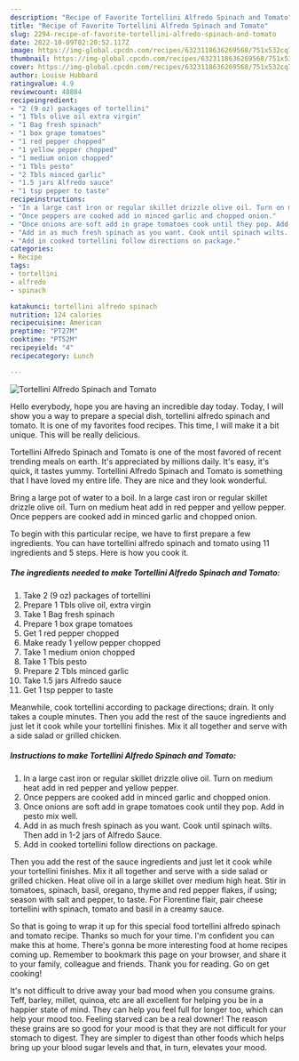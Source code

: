 ```yaml
---
description: "Recipe of Favorite Tortellini Alfredo Spinach and Tomato"
title: "Recipe of Favorite Tortellini Alfredo Spinach and Tomato"
slug: 2294-recipe-of-favorite-tortellini-alfredo-spinach-and-tomato
date: 2022-10-09T02:20:52.117Z
image: https://img-global.cpcdn.com/recipes/6323118636269568/751x532cq70/tortellini-alfredo-spinach-and-tomato-recipe-main-photo.jpg
thumbnail: https://img-global.cpcdn.com/recipes/6323118636269568/751x532cq70/tortellini-alfredo-spinach-and-tomato-recipe-main-photo.jpg
cover: https://img-global.cpcdn.com/recipes/6323118636269568/751x532cq70/tortellini-alfredo-spinach-and-tomato-recipe-main-photo.jpg
author: Louise Hubbard
ratingvalue: 4.9
reviewcount: 48884
recipeingredient:
- "2 (9 oz) packages of tortellini"
- "1 Tbls olive oil extra virgin"
- "1 Bag fresh spinach"
- "1 box grape tomatoes"
- "1 red pepper chopped"
- "1 yellow pepper chopped"
- "1 medium onion chopped"
- "1 Tbls pesto"
- "2 Tbls minced garlic"
- "1.5 jars Alfredo sauce"
- "1 tsp pepper to taste"
recipeinstructions:
- "In a large cast iron or regular skillet drizzle olive oil. Turn on medium heat add in red pepper and yellow pepper."
- "Once peppers are cooked add in minced garlic and chopped onion."
- "Once onions are soft add in grape tomatoes cook until they pop. Add in pesto mix well."
- "Add in as much fresh spinach as you want. Cook until spinach wilts. Then add in 1-2 jars of Alfredo Sauce."
- "Add in cooked tortellini follow directions on package."
categories:
- Recipe
tags:
- tortellini
- alfredo
- spinach

katakunci: tortellini alfredo spinach 
nutrition: 124 calories
recipecuisine: American
preptime: "PT27M"
cooktime: "PT52M"
recipeyield: "4"
recipecategory: Lunch

---
```



![Tortellini Alfredo Spinach and Tomato](https://img-global.cpcdn.com/recipes/6323118636269568/751x532cq70/tortellini-alfredo-spinach-and-tomato-recipe-main-photo.jpg)

Hello everybody, hope you are having an incredible day today. Today, I will show you a way to prepare a special dish, tortellini alfredo spinach and tomato. It is one of my favorites food recipes. This time, I will make it a bit unique. This will be really delicious.

Tortellini Alfredo Spinach and Tomato is one of the most favored of recent trending meals on earth. It's appreciated by millions daily. It's easy, it's quick, it tastes yummy. Tortellini Alfredo Spinach and Tomato is something that I have loved my entire life. They are nice and they look wonderful.

Bring a large pot of water to a boil. In a large cast iron or regular skillet drizzle olive oil. Turn on medium heat add in red pepper and yellow pepper. Once peppers are cooked add in minced garlic and chopped onion.


To begin with this particular recipe, we have to first prepare a few ingredients. You can have tortellini alfredo spinach and tomato using 11 ingredients and 5 steps. Here is how you cook it.

<!--inarticleads1-->

##### The ingredients needed to make Tortellini Alfredo Spinach and Tomato:

1. Take 2 (9 oz) packages of tortellini
1. Prepare 1 Tbls olive oil, extra virgin
1. Take 1 Bag fresh spinach
1. Prepare 1 box grape tomatoes
1. Get 1 red pepper chopped
1. Make ready 1 yellow pepper chopped
1. Take 1 medium onion chopped
1. Take 1 Tbls pesto
1. Prepare 2 Tbls minced garlic
1. Take 1.5 jars Alfredo sauce
1. Get 1 tsp pepper to taste


Meanwhile, cook tortellini according to package directions; drain. It only takes a couple minutes. Then you add the rest of the sauce ingredients and just let it cook while your tortellini finishes. Mix it all together and serve with a side salad or grilled chicken. 

<!--inarticleads2-->

##### Instructions to make Tortellini Alfredo Spinach and Tomato:

1. In a large cast iron or regular skillet drizzle olive oil. Turn on medium heat add in red pepper and yellow pepper.
1. Once peppers are cooked add in minced garlic and chopped onion.
1. Once onions are soft add in grape tomatoes cook until they pop. Add in pesto mix well.
1. Add in as much fresh spinach as you want. Cook until spinach wilts. Then add in 1-2 jars of Alfredo Sauce.
1. Add in cooked tortellini follow directions on package.


Then you add the rest of the sauce ingredients and just let it cook while your tortellini finishes. Mix it all together and serve with a side salad or grilled chicken. Heat olive oil in a large skillet over medium high heat. Stir in tomatoes, spinach, basil, oregano, thyme and red pepper flakes, if using; season with salt and pepper, to taste. For Florentine flair, pair cheese tortellini with spinach, tomato and basil in a creamy sauce. 

So that is going to wrap it up for this special food tortellini alfredo spinach and tomato recipe. Thanks so much for your time. I'm confident you can make this at home. There's gonna be more interesting food at home recipes coming up. Remember to bookmark this page on your browser, and share it to your family, colleague and friends. Thank you for reading. Go on get cooking!

It's not difficult to drive away your bad mood when you consume grains. Teff, barley, millet, quinoa, etc are all excellent for helping you be in a happier state of mind. They can help you feel full for longer too, which can help your mood too. Feeling starved can be a real downer! The reason these grains are so good for your mood is that they are not difficult for your stomach to digest. They are simpler to digest than other foods which helps bring up your blood sugar levels and that, in turn, elevates your mood.
